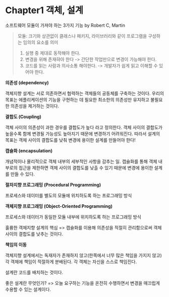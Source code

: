 Chapter1 객체, 설계 
=================

소프트웨어 모듈이 가져야 하는 3가지 기능 by Robert C, Martin
>모듈: 크기와 상관없이 클래스나 패키지, 라이브러리와 같이 프로그램을 구성하는 임의의 요소를 의미
> 1. 실행 중 제대로 동작해야 한다. 
> 2. 변경을 위해 존재햐아 한다 -> 간단한 작업만으로 변경이 가능해야 한다. 
> 3. 코드를 읽는 사람과 의사소통 해야한다. -> 개발자가 쉽게 읽고 이해할 수 있어야 한다. 

**의존성 (dependency)**

객체지향 설계는 서로 의존하면서 협력하는 객체들의 공동체를 구축하는 것이다. 우리의 목표는 에플리케이션의 기능을 구현하는 데 필요한 최소한의 의존성만 유지하고 불필요한 의존성을 제거하는 것이다. 

**결합도 (Coupling)**

객체 사이의 의존성이 과한 경우를 결합도가 높다 라고 정의한다. 객체 사이의 결합도가 높을수록 함께 변경될 가능성도 높아지기 때문에 변경하기 어려워진다. 따라서 설계의 목표는 객체 사이의 결합도를 낮춰 변경에 용이한 설계를 만들어야 한다! 

**캡슐화 (encapsulation)**

개념적이나 물리적으로 객체 내부의 세부적인 사항을 감추는 일. 캡슐화를 통해 객체 내부로의 접근을 제한하면 객체 사이의 결합도를 낮출 수 있기 때문에 변경에 용이한 설계를 만들 수 있다. 


**절차지향 프로그래밍 (Procedural Programming)**

프로세스와 데이터를 별도의 모듈에 위치하도록 하는 프로그래밍 방식

**객체지향 프로그래밍 (Object-Oriented Programming)**

프로세스와 데이터가 동일한 모듈 내부에 위치하도록 하는 프로그래밍 방식

훌륭한 객체지향 설계의 핵심 => 캡슐화를 이용해 의존성을 적절히 관리함으로써 객체 사이의 결합도를 낮추는 것이다. 

**책임의 이동**

객체지향 설계에서는 독재자가 존재하지 않고(한쪽에서 너무 많은 책임을 가지지 않고) 각 객체에 책임이 적절하게 분배된다. 각 객체는 자신을 스스로 책임진다.

설계란 코드를 배치하는 것이다. 

좋은 설계란 무엇인가? => 오늘 요구하는 기능을 온전히 수행하면서 변경을 매끄럽게 수용할 수 있는 설계이다. 
